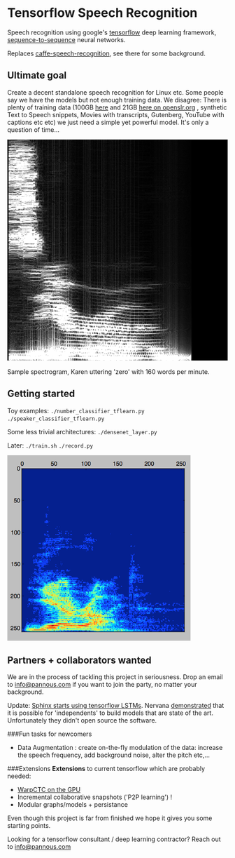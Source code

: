 # Tensorflow Speech Recognition
Speech recognition using google's [tensorflow](https://github.com/tensorflow/tensorflow/) deep learning framework, [sequence-to-sequence](https://www.tensorflow.org/versions/master/tutorials/seq2seq/index.html) neural networks.

Replaces [caffe-speech-recognition](https://github.com/pannous/caffe-speech-recognition), see there for some background.

## Ultimate goal
Create a decent standalone speech recognition for Linux etc.
Some people say we have the models but not enough training data.
We disagree: There is plenty of training data (100GB [here](http://www.openslr.org/12) and 21GB [here on openslr.org](http://www.openslr.org/7/) , synthetic Text to Speech snippets, Movies with transcripts, Gutenberg, YouTube with captions etc etc) we just need a simple yet powerful model. It's only a question of time...


![Sample spectrogram, That's what she said, too laid?](images/0_Karen_160.png)

Sample spectrogram, Karen uttering 'zero' with 160 words per minute.

## Getting started

Toy examples:
`./number_classifier_tflearn.py`
`./speaker_classifier_tflearn.py`

Some less trivial architectures:
`./densenet_layer.py`

Later:
`./train.sh`
`./record.py`

![Sample spectrogram or record.py](images/spectrogram.demo.png)

## Partners + collaborators wanted
We are in the process of tackling this project in seriousness. Drop an email to info@pannous.com if you want to join the party, no matter your background.

Update: [Sphinx starts using tensorflow LSTMs](http://cmusphinx.sourceforge.net/). Nervana [demonstrated](https://www.youtube.com/watch?v=NaqZkV_fBIM) that it is possible for 'independents' to build models that are state of the art. Unfortunately they didn't open source the software.


###Fun tasks for newcomers
* Data Augmentation :  create on-the-fly modulation of the data: increase the speech frequency, add background noise, alter the pitch etc,...


###Extensions 
**Extensions** to current tensorflow which are probably needed:
* [WarpCTC on the GPU](https://github.com/baidu-research/warp-ctc/tree/master/tensorflow_binding)
* Incremental collaborative snapshots ('P2P learning') !
* Modular graphs/models + persistance

Even though this project is far from finished we hope it gives you some starting points.

Looking for a tensorflow consultant / deep learning contractor? Reach out to info@pannous.com
<!-- 
### Warning / Attention
Google keeps [deliberately breaking the tensorflow API](https://github.com/tensorflow/tensorflow/issues/4283) so you always need the latest tensorflow release if you want current examples to run (and can't run old tensorflow stuff simultaneously.) -->